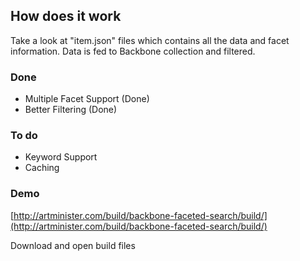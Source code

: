 ## How does it work

Take a look at "item.json" files which contains all the data and facet information. Data is fed to Backbone collection and filtered.

### Done

* Multiple Facet Support (Done)
* Better Filtering (Done)

### To do

* Keyword Support
* Caching

### Demo

[http://artminister.com/build/backbone-faceted-search/build/](http://artminister.com/build/backbone-faceted-search/build/)

Download and open build files
